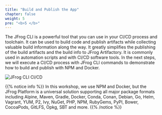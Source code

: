 ```yaml
---
title: "Build and Publish the App"
chapter: false
weight: 5
pre: "<b>5 </b>"
---
```


The JFrog CLI is a powerful tool that you can use in your CI/CD process and toolchain. It can be used to build code and publish artifacts while collecting valuable build information along the way. It greatly simplifies the publishing of the build artifacts and the build info to JFrog Artifactory. It is commonly used in automation scripts and with CI/CD software tools. In the next steps, we will execute a CI/CD process with JFrog CLI commands to demonstrate how to build and publish with NPM and Docker.


![JFrog CLI CI/CD](/images/jfrog-cli-ci-cd.svg)

{{% notice info %}}
In this workshop, we use NPM and Docker, but the JFrog Platform is a universal solution supporting all major package formats including Alpine, Maven, Gradle, Docker, Conda, Conan, Debian, Go, Helm, Vagrant, YUM, P2, Ivy, NuGet, PHP, NPM, RubyGems, PyPI, Bower, CocoaPods, GitLFS, Opkg, SBT and more. 
{{% /notice %}}

